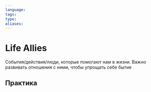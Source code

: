 ```yaml
---
language: 
tags: 
type: 
aliases:
---
```

# Life Allies
События/действия/люди, которые помогают нам в жизни. Важно развивать отношения с ними, чтобы упрощать себе бытие

## Практика
